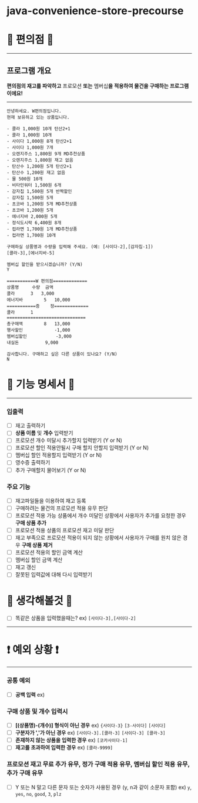 # java-convenience-store-precourse

#  🏪 편의점 🏪

***
## 프로그램 개요
**편의점의 재고를 파악하고** 프로모션 **또는** 멤버십**을 적용하여 물건을 구매하는 프로그램이에요!**

***

```
안녕하세요. W편의점입니다.
현재 보유하고 있는 상품입니다.

- 콜라 1,000원 10개 탄산2+1
- 콜라 1,000원 10개
- 사이다 1,000원 8개 탄산2+1
- 사이다 1,000원 7개
- 오렌지주스 1,800원 9개 MD추천상품
- 오렌지주스 1,800원 재고 없음
- 탄산수 1,200원 5개 탄산2+1
- 탄산수 1,200원 재고 없음
- 물 500원 10개
- 비타민워터 1,500원 6개
- 감자칩 1,500원 5개 반짝할인
- 감자칩 1,500원 5개
- 초코바 1,200원 5개 MD추천상품
- 초코바 1,200원 5개
- 에너지바 2,000원 5개
- 정식도시락 6,400원 8개
- 컵라면 1,700원 1개 MD추천상품
- 컵라면 1,700원 10개

구매하실 상품명과 수량을 입력해 주세요. (예: [사이다-2],[감자칩-1])
[콜라-3],[에너지바-5]

멤버십 할인을 받으시겠습니까? (Y/N)
Y 

===========W 편의점=============
상품명		수량	금액
콜라		3 	3,000
에너지바 		5 	10,000
===========증	정=============
콜라		1
==============================
총구매액		8	13,000
행사할인			-1,000
멤버십할인			-3,000
내실돈			 9,000

감사합니다. 구매하고 싶은 다른 상품이 있나요? (Y/N)
N
```

# 📜 기능 명세서 📜

***

### 입출력
- [ ] 재고 출력하기
- [ ] **상품 이름** 및 **개수** 입력받기
- [ ] 프로모션 개수 미달시 추가할지 입력받기 (Y or N)
- [ ] 프로모션 할인 적용안될시 구매 할지 안할지 입력받기 (Y or N)
- [ ] 멤버십 할인 적용할지 입력받기 (Y or N)
- [ ] 영수증 출력하기
- [ ] 추가 구매할지 물어보기 (Y or N)

### 주요 기능
- [ ] 재고파일들을 이용하여 재고 등록
- [ ] 구매하려는 물건의 프로모션 적용 유무 판단
- [ ] 프로모션 적용 가능 상품에서 개수 미달인 상황에서 사용자가 추가를 요청한 경우 **구매 상품 추가**
- [ ] 프로모션 적용 상품의 프로모션 재고 미달 판단
- [ ] 재고 부족으로 프로모션 적용이 되지 않는 상황에서 사용자가 구매를 원치 않은 경우 **구매 상품 제거**
- [ ] 프로모션 적용의 할인 금액 계산
- [ ] 멤버십 할인 금액 계산
- [ ] 재고 갱신
- [ ] 잘못된 입력값에 대해 다시 입력받기

# 🤔 생각해볼것 🤔
- [ ] 똑같은 상품을 입력했을때는? ex) `[사이다-3],[사이다-2]`
***
# ❗️ 예외 상황 ❗

***
### 공통 예외
- [ ] **공백 입력** ex) ` `

### 구매 상품 및 개수 입력시
- [ ] **[(상품명)-(개수)] 형식이 아닌 경우** ex) `{사이다-3}` `[3-사이다]` `[사이다]`
- [ ] **구분자가 ','가 아닌 경우** ex) `[사이다-3].[콜라-3]` `[사이다-3] [콜라-3]`
- [ ] **존재하지 않는 상품을 입력한 경우** ex) `[코카사이다-1]`
- [ ] **재고를 초과하여 입력한 경우** ex) `[콜라-9999]` 

### 프로모션 재고 무료 추가 유무, 정가 구매 적용 유무, 멤버십 할인 적용 유무, 추가 구매 유무
- [ ] Y 또는 N 말고 다른 문자 또는 숫자가 사용된 경우 (y, n과 같이 소문자 포함) ex) `y`, `yes`, `no`, `good`, `3`, `plz`